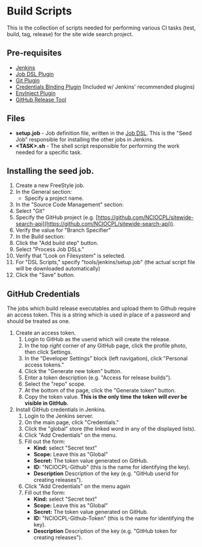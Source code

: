 # Build Scripts
This is the collection of scripts needed for performing various CI tasks (test, build, tag, release) for the
site wide search project.

## Pre-requisites
* [Jenkins](https://jenkins.io/)
* [Job DSL Plugin](https://wiki.jenkins-ci.org/display/JENKINS/Job+DSL+Plugin)
* [Git Plugin](https://wiki.jenkins-ci.org/display/JENKINS/Git+Plugin)
* [Credentials Binding Plugin](https://wiki.jenkins-ci.org/display/JENKINS/Credentials+Binding+Plugin) (Included w/ Jenkins'
    recommended plugins)
* [EnvInject Plugin](https://wiki.jenkins-ci.org/display/JENKINS/EnvInject+Plugin)
* [GitHub Release Tool](https://github.com/aktau/github-release/)


## Files
* **setup.job** - Job definition file, written in the [Job DSL](https://wiki.jenkins-ci.org/display/JENKINS/Job+DSL+Plugin).
    This is the "Seed Job" responsible for installing the other jobs in Jenkins.
* **&lt;TASK&gt;.sh** - The shell script responsible for performing the work needed for a specific task.

## Installing the seed job.
1. Create a new FreeStyle job.
2. In the General section:
    * Specify a project name.
3. In the "Source Code Management" section:
  1. Select "Git"
  2. Specify the GitHub project (e.g. [https://github.com/NCIOCPL/sitewide-search-api](https://github.com/NCIOCPL/sitewide-search-api)).
  3. Verify the value for "Branch Specifier"
3. In the Build section:
  1. Click the "Add build step" button.
  2. Select "Process Job DSLs."
  3. Verify that "Look on Filesystem" is selected.
  4. For "DSL Scripts," specify "tools/jenkins/setup.job" (the actual script file will be downloaded automatically)
4. Click the "Save" button.

## GitHub Credentials
The jobs which build release executables and upload them to Github require an access token. This is a string which
is used in place of a password and should be treated as one.

1. Create an access token.
    1. Login to GitHub as the userid which will create the release.
    2. In the top *right* corner of any GitHub page, click the profile photo, then click Settings.
    3. In the "Developer Settings" block (left navigation), click "Personal access tokens."
    4. Click the "Generate new token" button.
    5. Enter a token description (e.g. "Access for release builds").
    6. Select the "repo" scope.
    7. At the bottom of the page, click the "Generate token" button.
    8. Copy the token value. **This is the only time the token will *ever* be visible in GitHub.**
2. Install GitHub credentials in Jenkins.
    1. Login to the Jenkins server.
    2. On the main page, click "Credentials."
    3. Click the "global" store (the linked word in any of the displayed lists).
    4. Click "Add Credentials" on the menu.
    5. Fill out the form:
        * **Kind:** select "Secret text"
        * **Scope:** Leave this as "Global"
        * **Secret:** The token value generated on GitHub.
        * **ID:** "NCIOCPL-Github" (this is the name for identifying the key).
        * **Description** Description of the key (e.g. "GitHub userid for creating releases"). 
    6. Click "Add Credentials" on the menu again
    7. Fill out the form:
        * **Kind:** select "Secret text"
        * **Scope:** Leave this as "Global"
        * **Secret:** The token value generated on GitHub.
        * **ID:** "NCIOCPL-Github-Token" (this is the name for identifying the key).
        * **Description** Description of the key (e.g. "GitHub token for creating releases"). 
